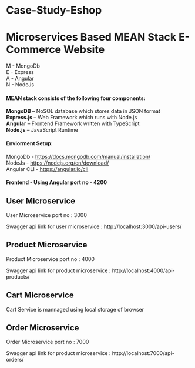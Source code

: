 # Case-Study-Eshop

<h1>Microservices Based MEAN Stack E-Commerce Website</h1>

M - MongoDb </br>
E - Express </br>
A - Angular </br>
N - NodeJs </br>

<h4>MEAN stack consists of the following four components:</h4>

<strong>MongoDB</strong> – NoSQL database which stores data in JSON format</br>
<strong>Express.js</strong> – Web Framework which runs with Node.js</br>
<strong>Angular</strong> – Frontend Framework written with TypeScript</br>
<strong>Node.js</strong> – JavaScript Runtime</br>

<h4>Enviorment Setup:</h4>

MongoDb - https://docs.mongodb.com/manual/installation/</br>
NodeJs - https://nodejs.org/en/download/</br>
Angular CLI - https://angular.io/cli</br>

<h4>Frontend - Using Angular port no - 4200</h4>

<h2>User Microservice </h2>
<p>User Microservice port no : 3000</p>
<p>Swagger api link for user microservice : http://localhost:3000/api-users/ </p>

<h2>Product Microservice </h2>
<p>Product Microservice port no : 4000</p>
<p>Swagger api link for product microservice : http://localhost:4000/api-products/ </p>

<h2>Cart Microservice </h2>
<p>Cart Service is mannaged using local storage of browser</p>

<h2>Order Microservice </h2>
<p>Order Microservice port no : 7000</p>
<p>Swagger api link for product microservice : http://localhost:7000/api-orders/ </p>



